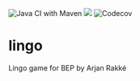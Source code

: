 ![Java CI with Maven](https://github.com/ArjanRakke/lingo/workflows/Java%20CI%20with%20Maven/badge.svg) ![](https://github.com/ArjanRakke/lingo/workflows/tests/badge.svg) ![Codecov](https://img.shields.io/codecov/c/github/ArjanRakke/lingo)
# lingo
Lingo game for BEP by Arjan Rakké
